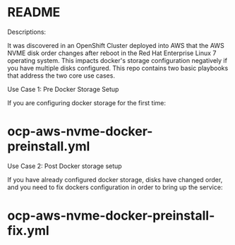 # README

Descriptions:

It was discovered in an OpenShift Cluster deployed into AWS that the AWS NVME disk order changes after reboot in the Red Hat Enterprise Linux 7 operating system. This impacts docker's storage configuration negatively if you have multiple disks configured. This repo contains two basic playbooks that address the two core use cases.

Use Case 1: Pre Docker Storage Setup

If you are configuring docker storage for the first time:

# ocp-aws-nvme-docker-preinstall.yml

Use Case 2: Post Docker storage setup

If you have already configured docker storage, disks have changed order, and you need to fix dockers configuration in order to bring up the service: 

# ocp-aws-nvme-docker-preinstall-fix.yml 
